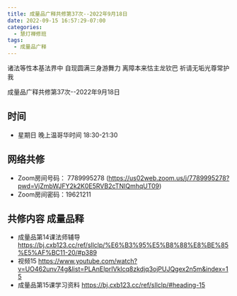 ```yaml
---
title: 成量品广释共修第37次--2022年9月18日
date: 2022-09-15 16:57:29-07:00
categories:
  - 慧灯禅修班
tags:
  - 成量品广释
---
```



诸法等性本基法界中 自现圆满三身游舞力 离障本来怙主龙钦巴 祈请无垢光尊常护我

成量品广释共修第37次--2022年9月18日

## 时间

* 星期日 晚上温哥华时间 18:30-21:30

## 网络共修

* Zoom房间号码： 7789995278 (https://us02web.zoom.us/j/7789995278?pwd=VjZmbWJFY2k2K0E5RVB2cTNIQmhqUT09)
* Zoom房间密码：19621211

## 共修内容 成量品释

* 成量品第14课法师辅导 https://bj.cxb123.cc/ref/sllclp/%E6%B3%95%E5%B8%88%E8%BE%85%E5%AF%BC11-20/#p389
* 视频15 https://www.youtube.com/watch?v=UO462unv74g&list=PLAnEIprIVklcq8zkdjq3ojPUJQgex2n5m&index=15
* 成量品第15课学习资料 https://bj.cxb123.cc/ref/sllclp/#heading-15